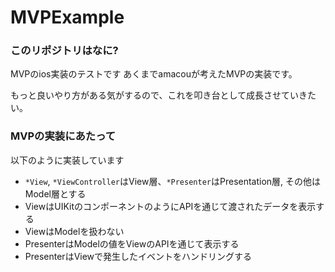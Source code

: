 # MVPExample
### このリポジトリはなに?
MVPのios実装のテストです
あくまでamacouが考えたMVPの実装です。

もっと良いやり方がある気がするので、これを叩き台として成長させていきたい。

### MVPの実装にあたって
以下のように実装しています

- `*View`, `*ViewController`はView層、`*Presenter`はPresentation層, その他はModel層とする
- ViewはUIKitのコンポーネントのようにAPIを通じて渡されたデータを表示する
- ViewはModelを扱わない
- PresenterはModelの値をViewのAPIを通じて表示する
- PresenterはViewで発生したイベントをハンドリングする


